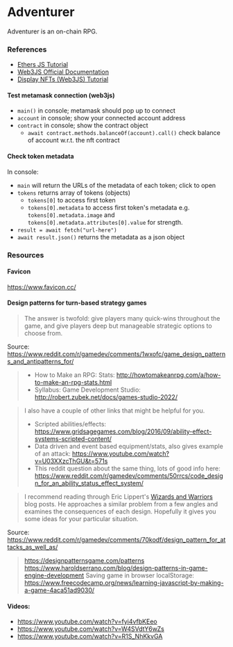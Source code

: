 # Adventurer

Adventurer is an on-chain RPG.

### References

- [Ethers JS Tutorial](https://youtu.be/_gdfX2mPgRc)
- [Web3JS Official Documentation](https://github.com/web3/web3.js/blob/1.x/README.md)
- [Display NFTs (Web3JS) Tutorial](https://youtu.be/7P2nnpU-HoQ)

#### Test metamask connection (web3js)
- `main()` in console; metamask should pop up to connect
- `account` in console; show your connected account address
- `contract` in console; show the contract object
    - `await contract.methods.balanceOf(account).call()` check balance of account w.r.t. the nft contract

#### Check token metadata
In console:
- `main` will return the URLs of the metadata of each token; click to open
- `tokens` returns array of tokens (objects)
    - `tokens[0]` to access first token
    - `tokens[0].metadata` to access first token's metadata e.g. `tokens[0].metadata.image` and `tokens[0].metadata.attributes[0].value` for strength.
- `result = await fetch("url-here")`
- `await result.json()` returns the metadata as a json object

### Resources

#### Favicon

https://www.favicon.cc/

#### Design patterns for turn-based strategy games

> The answer is twofold: give players many quick-wins throughout the game, and give players deep but manageable strategic options to choose from.

Source: https://www.reddit.com/r/gamedev/comments/1wxofc/game_design_patterns_and_antipatterns_for/

> - How to Make an RPG: Stats: http://howtomakeanrpg.com/a/how-to-make-an-rpg-stats.html
> - Syllabus: Game Development Studio: http://robert.zubek.net/docs/games-studio-2022/

> I also have a couple of other links that might be helpful for you.
> - Scripted abilities/effects: https://www.gridsagegames.com/blog/2016/09/ability-effect-systems-scripted-content/
> - Data driven and event based equipment/stats, also gives example of an attack: https://www.youtube.com/watch?v=U03XXzcThGU&t=571s
> - This reddit question about the same thing, lots of good info here: https://www.reddit.com/r/gamedev/comments/50rrcs/code_design_for_an_ability_status_effect_system/

> I recommend reading through Eric Lippert's [Wizards and Warriors](https://ericlippert.com/2015/04/27/wizards-and-warriors-part-one/) blog posts. He approaches a similar problem from a few angles and examines the consequences of each design. Hopefully it gives you some ideas for your particular situation.

Source: https://www.reddit.com/r/gamedev/comments/70kodf/design_pattern_for_attacks_as_well_as/

> https://designpatternsgame.com/patterns
> https://www.haroldserrano.com/blog/design-patterns-in-game-engine-development
> Saving game in browser localStorage: https://www.freecodecamp.org/news/learning-javascript-by-making-a-game-4aca51ad9030/

#### Videos:
- https://www.youtube.com/watch?v=fyi4vfbKEeo
- https://www.youtube.com/watch?v=W4SVdtY6wZs
- https://www.youtube.com/watch?v=R1S_NhKkvGA